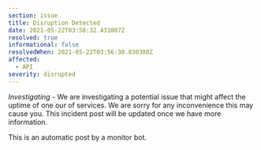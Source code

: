 ```yaml
---
section: issue
title: Disruption Detected
date: 2021-05-22T03:58:32.431007Z
resolved: true
informational: false
resolvedWhen: 2021-05-22T03:56:30.830380Z
affected:
  - API
severity: disrupted
---
```

*Investigating* - We are investigating a potential issue that might affect the uptime of one our of services. We are sorry for any inconvenience this may cause you. This incident post will be updated once we have more information.

This is an automatic post by a monitor bot.
        